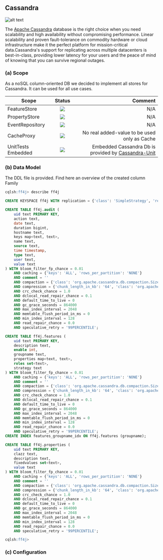 ## Cassandra
![alt text](https://github.com/clun/ff4j/raw/master/ff4j-web/src/main/resources/static/img/db/db-cassandra.png "Cassandra Log")

The [Apache Cassandra](https://cassandra.apache.org/) database is the right choice when you need scalability 
and high availability without compromising performance. Linear scalability and proven 
fault-tolerance on commodity hardware or cloud infrastructure make it the perfect platform 
for mission-critical data.Cassandra's support for replicating across multiple datacenters is 
best-in-class, providing lower latency for your users and the peace of mind of knowing that 
you can survive regional outages.

### (a) Scope
As a noSQL column-oriented DB we decided to implement all stores for Cassandra. It can be used for all use cases.

| Scope              | Status        | Comment  |
| ------------------ |:-------------:| --------:|
| FeatureStore       |      ![](https://github.com/clun/ff4j/raw/master/src/site/resources/images/on.png)   |   N/A    |
| PropertyStore      |      ![](https://github.com/clun/ff4j/raw/master/src/site/resources/images/on.png)      |   N/A    |
| EventRepository    |      ![](https://github.com/clun/ff4j/raw/master/src/site/resources/images/on.png)      |   N/A    |
| CacheProxy         |      ![](https://github.com/clun/ff4j/raw/master/src/site/resources/images/off.png)     | No real added-value to be used only as Cache |
| UnitTests Embedded |      ![](https://github.com/clun/ff4j/raw/master/src/site/resources/images/on.png)      | Embedded Cassandra Db is provided by [Cassandra-Unit](https://github.com/jsevellec/cassandra-unit)     |


### (b) Data Model

The DDL file is provided. Find here an overview of the created column Family
```sql
cqlsh:ff4j> describe ff4j

CREATE KEYSPACE ff4j WITH replication = {'class': 'SimpleStrategy', 'replication_factor': '3'}  AND durable_writes = true;

CREATE TABLE ff4j.audit (
    uid text PRIMARY KEY,
    action text,
    date text,
    duration bigint,
    hostname text,
    keys map<text, text>,
    name text,
    source text,
    time timestamp,
    type text,
    user text,
    value text
) WITH bloom_filter_fp_chance = 0.01
    AND caching = {'keys': 'ALL', 'rows_per_partition': 'NONE'}
    AND comment = ''
    AND compaction = {'class': 'org.apache.cassandra.db.compaction.SizeTieredCompactionStrategy', 'max_threshold': '32', 'min_threshold': '4'}
    AND compression = {'chunk_length_in_kb': '64', 'class': 'org.apache.cassandra.io.compress.LZ4Compressor'}
    AND crc_check_chance = 1.0
    AND dclocal_read_repair_chance = 0.1
    AND default_time_to_live = 0
    AND gc_grace_seconds = 864000
    AND max_index_interval = 2048
    AND memtable_flush_period_in_ms = 0
    AND min_index_interval = 128
    AND read_repair_chance = 0.0
    AND speculative_retry = '99PERCENTILE';

CREATE TABLE ff4j.features (
    uid text PRIMARY KEY,
    description text,
    enable int,
    groupname text,
    properties map<text, text>,
    roles set<text>,
    strategy text
) WITH bloom_filter_fp_chance = 0.01
    AND caching = {'keys': 'ALL', 'rows_per_partition': 'NONE'}
    AND comment = ''
    AND compaction = {'class': 'org.apache.cassandra.db.compaction.SizeTieredCompactionStrategy', 'max_threshold': '32', 'min_threshold': '4'}
    AND compression = {'chunk_length_in_kb': '64', 'class': 'org.apache.cassandra.io.compress.LZ4Compressor'}
    AND crc_check_chance = 1.0
    AND dclocal_read_repair_chance = 0.1
    AND default_time_to_live = 0
    AND gc_grace_seconds = 864000
    AND max_index_interval = 2048
    AND memtable_flush_period_in_ms = 0
    AND min_index_interval = 128
    AND read_repair_chance = 0.0
    AND speculative_retry = '99PERCENTILE';
CREATE INDEX features_groupname_idx ON ff4j.features (groupname);

CREATE TABLE ff4j.properties (
    uid text PRIMARY KEY,
    clazz text,
    description text,
    fixedvalues set<text>,
    value text
) WITH bloom_filter_fp_chance = 0.01
    AND caching = {'keys': 'ALL', 'rows_per_partition': 'NONE'}
    AND comment = ''
    AND compaction = {'class': 'org.apache.cassandra.db.compaction.SizeTieredCompactionStrategy', 'max_threshold': '32', 'min_threshold': '4'}
    AND compression = {'chunk_length_in_kb': '64', 'class': 'org.apache.cassandra.io.compress.LZ4Compressor'}
    AND crc_check_chance = 1.0
    AND dclocal_read_repair_chance = 0.1
    AND default_time_to_live = 0
    AND gc_grace_seconds = 864000
    AND max_index_interval = 2048
    AND memtable_flush_period_in_ms = 0
    AND min_index_interval = 128
    AND read_repair_chance = 0.0
    AND speculative_retry = '99PERCENTILE';

cqlsh:ff4j>
```


### (c) Configuration
